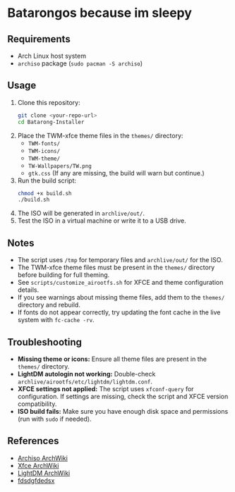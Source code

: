 # Batarongos because im sleepy

## Requirements
- Arch Linux host system
- `archiso` package (`sudo pacman -S archiso`)

## Usage
1. Clone this repository:
   ```bash
   git clone <your-repo-url>
   cd Batarong-Installer
   ```
2. Place the TWM-xfce theme files in the `themes/` directory:
   - `TWM-fonts/`
   - `TWM-icons/`
   - `TWM-theme/`
   - `TW-Wallpapers/TW.png`
   - `gtk.css`
   (If any are missing, the build will warn but continue.)
3. Run the build script:
   ```bash
   chmod +x build.sh
   ./build.sh
   ```
4. The ISO will be generated in `archlive/out/`.
5. Test the ISO in a virtual machine or write it to a USB drive.

## Notes
- The script uses `/tmp` for temporary files and `archlive/out/` for the ISO.
- The TWM-xfce theme files must be present in the `themes/` directory before building for full theming.
- See `scripts/customize_airootfs.sh` for XFCE and theme configuration details.
- If you see warnings about missing theme files, add them to the `themes/` directory and rebuild.
- If fonts do not appear correctly, try updating the font cache in the live system with `fc-cache -rv`.

## Troubleshooting
- **Missing theme or icons:** Ensure all theme files are present in the `themes/` directory.
- **LightDM autologin not working:** Double-check `archlive/airootfs/etc/lightdm/lightdm.conf`.
- **XFCE settings not applied:** The script uses `xfconf-query` for configuration. If settings are missing, check the script and XFCE version compatibility.
- **ISO build fails:** Make sure you have enough disk space and permissions (run with `sudo` if needed).

## References
- [Archiso ArchWiki](https://wiki.archlinux.org/title/Archiso)
- [Xfce ArchWiki](https://wiki.archlinux.org/title/Xfce)
- [LightDM ArchWiki](https://wiki.archlinux.org/title/LightDM)
- [fdsdgfdedsx](https://en.wikipedia.org/wiki/Justin_Bieber)
